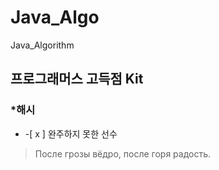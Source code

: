 # Java_Algo
Java_Algorithm

## 프로그래머스 고득점 Kit </br>
### *해시
  * -[ x ] 완주하지 못한 선수 

> После грозы вёдро, после горя радость.
